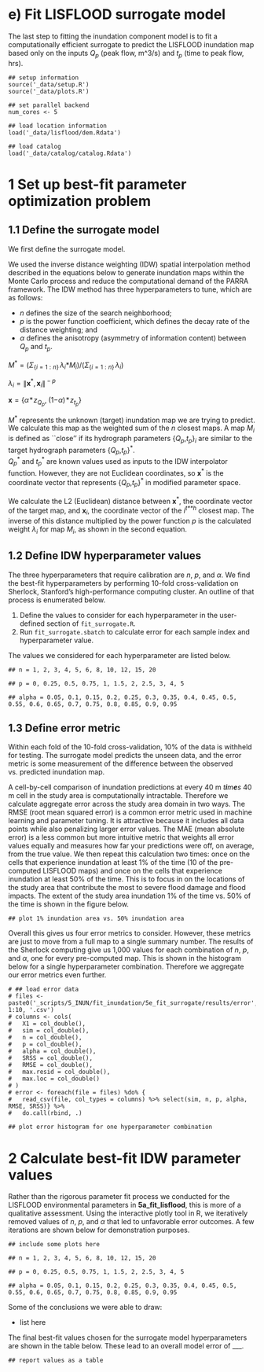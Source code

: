 # e) Fit LISFLOOD surrogate model

The last step to fitting the inundation component model is to fit a
computationally efficient surrogate to predict the LISFLOOD inundation
map based only on the inputs *Q*<sub>*p*</sub> (peak flow, m^3/s) and
*t*<sub>*p*</sub> (time to peak flow, hrs).

    ## setup information
    source('_data/setup.R')
    source('_data/plots.R')

    ## set parallel backend
    num_cores <- 5

    ## load location information
    load('_data/lisflood/dem.Rdata')

    ## load catalog
    load('_data/catalog/catalog.Rdata')

# 1 Set up best-fit parameter optimization problem

## 1.1 Define the surrogate model

We first define the surrogate model.
<!-- We have chosen to use the inverse distance weighted (IDW) spatial interpolation method.  -->
We used the inverse distance weighting (IDW) spatial interpolation
method described in the equations below to generate inundation maps
within the Monte Carlo process and reduce the computational demand of
the PARRA framework. The IDW method has three hyperparameters to tune,
which are as follows:

-   *n* defines the size of the search neighborhood;
-   *p* is the power function coefficient, which defines the decay rate
    of the distance weighting; and
-   *α* defines the anisotropy (asymmetry of information content)
    between *Q*<sub>*p*</sub> and *t*<sub>*p*</sub>.

<!-- $$ \mathrm{M}^* = \frac{\sum\limits_{i=1}^n \lambda_i \mathrm{M}_i}{\sum\limits_{i=1}^n\lambda_i} $$ -->

*M*<sup>\*</sup> = (*Σ*<sub>{*i* = 1 : *n*}</sub> *λ*<sub>*i*</sub>\**M*<sub>*i*</sub>)/(*Σ*<sub>{*i* = 1 : *n*}</sub> *λ*<sub>*i*</sub>)

*λ*<sub>*i*</sub> = ∥**x**<sup>\*</sup>, **x**<sub>*i*</sub>∥<sup> − *p*</sup>

**x** = {*α* \* *z*<sub>*Q*<sub>*p*</sub></sub>, (1−*α*) \* *z*<sub>*t*<sub>*p*</sub></sub>}

*M*<sup>\*</sup> represents the unknown (target) inundation map we are
trying to predict. We calculate this map as the weighted sum of the *n*
closest maps. A map *M*<sub>*i*</sub> is defined as \`\`close’’ if its
hydrograph parameters
{*Q*<sub>*p*</sub>,*t*<sub>*p*</sub>}<sub>*i*</sub> are similar to the
target hydrograph parameters
{*Q*<sub>*p*</sub>,*t*<sub>*p*</sub>}<sup>\*</sup>.  
*Q*<sub>*p*</sub><sup>\*</sup> and *t*<sub>*p*</sub><sup>\*</sup> are
known values used as inputs to the IDW interpolator function. However,
they are not Euclidean coordinates, so **x**<sup>\*</sup> is the
coordinate vector that represents
{*Q*<sub>*p*</sub>,*t*<sub>*p*</sub>}<sup>\*</sup> in modified parameter
space.

<!-- %after applying a normal score transformation and an anisotropy correction factor $\alpha$.  -->

We calculate the L2 (Euclidean) distance between **x**<sup>\*</sup>, the
coordinate vector of the target map, and **x**<sub>*i*</sub>, the
coordinate vector of the *i*<sup>*t**h*</sup> closest map. The inverse
of this distance multiplied by the power function *p* is the calculated
weight *λ*<sub>*i*</sub> for map *M*<sub>*i*</sub>, as shown in the
second equation.

## 1.2 Define IDW hyperparameter values

The three hyperparameters that require calibration are *n*, *p*, and
*α*. We find the best-fit hyperparameters by performing 10-fold
cross-validation on Sherlock, Stanford’s high-performance computing
cluster. An outline of that process is enumerated below.

1.  Define the values to consider for each hyperparameter in the
    user-defined section of `fit_surrogate.R`.
2.  Run `fit_surrogate.sbatch` to calculate error for each sample index
    and hyperparameter value.

The values we considered for each hyperparameter are listed below.

    ## n = 1, 2, 3, 4, 5, 6, 8, 10, 12, 15, 20

    ## p = 0, 0.25, 0.5, 0.75, 1, 1.5, 2, 2.5, 3, 4, 5

    ## alpha = 0.05, 0.1, 0.15, 0.2, 0.25, 0.3, 0.35, 0.4, 0.45, 0.5, 0.55, 0.6, 0.65, 0.7, 0.75, 0.8, 0.85, 0.9, 0.95

## 1.3 Define error metric

Within each fold of the 10-fold cross-validation, 10% of the data is
withheld for testing. The surrogate model predicts the unseen data, and
the error metric is some measurement of the difference between the
observed vs. predicted inundation map.

A cell-by-cell comparison of inundation predictions at every 40 m
*t**i**m**e**s* 40 m cell in the study area is computationally
intractable. Therefore we calculate aggregate error across the study
area domain in two ways. The RMSE (root mean squared error) is a common
error metric used in machine learning and parameter tuning. It is
attractive because it includes all data points while also penalizing
larger error values. The MAE (mean absolute error) is a less common but
more intuitive metric that weights all error values equally and measures
how far your predictions were off, on average, from the true value. We
then repeat this calculation two times: once on the cells that
experience inundation at least 1% of the time (10 of the pre-computed
LISFLOOD maps) and once on the cells that experience inundation at least
50% of the time. This is to focus in on the locations of the study area
that contribute the most to severe flood damage and flood impacts. The
extent of the study area inundation 1% of the time vs. 50% of the time
is shown in the figure below.

    ## plot 1% inundation area vs. 50% inundation area

Overall this gives us four error metrics to consider. However, these
metrics are just to move from a full map to a single summary number. The
results of the Sherlock computing give us 1,000 values for each
combination of *n*, *p*, and *α*, one for every pre-computed map. This
is shown in the histogram below for a single hyperparameter combination.
Therefore we aggregate our error metrics even further.

    # ## load error data
    # files <- paste0('_scripts/5_INUN/fit_inundation/5e_fit_surrogate/results/error', 1:10, '.csv')
    # columns <- cols(
    #   X1 = col_double(),
    #   sim = col_double(),
    #   n = col_double(),
    #   p = col_double(),
    #   alpha = col_double(),
    #   SRSS = col_double(),
    #   RMSE = col_double(),
    #   max.resid = col_double(),
    #   max.loc = col_double()
    # )
    # error <- foreach(file = files) %do% {
    #   read_csv(file, col_types = columns) %>% select(sim, n, p, alpha, RMSE, SRSS)} %>% 
    #   do.call(rbind, .)

    ## plot error histogram for one hyperparameter combination

# 2 Calculate best-fit IDW parameter values

Rather than the rigorous parameter fit process we conducted for the
LISFLOOD environmental parameters in **5a\_fit\_lisflood**, this is more
of a qualitative assessment. Using the interactive plotly tool in R, we
iteratively removed values of *n*, *p*, and *α* that led to unfavorable
error outcomes. A few iterations are shown below for demonstration
purposes.

    ## include some plots here 

    ## n = 1, 2, 3, 4, 5, 6, 8, 10, 12, 15, 20

    ## p = 0, 0.25, 0.5, 0.75, 1, 1.5, 2, 2.5, 3, 4, 5

    ## alpha = 0.05, 0.1, 0.15, 0.2, 0.25, 0.3, 0.35, 0.4, 0.45, 0.5, 0.55, 0.6, 0.65, 0.7, 0.75, 0.8, 0.85, 0.9, 0.95

Some of the conclusions we were able to draw:

-   list here

The final best-fit values chosen for the surrogate model hyperparameters
are shown in the table below. These lead to an overall model error of
\_\_\_.

    ## report values as a table
